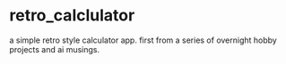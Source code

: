 # retro_calclulator
 a simple retro style calculator app. first from a series of overnight hobby projects and ai musings. 

